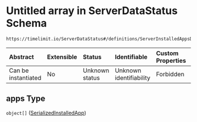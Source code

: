 # Untitled array in ServerDataStatus Schema

```txt
https://timelimit.io/ServerDataStatus#/definitions/ServerInstalledAppsData/properties/apps
```

| Abstract            | Extensible | Status         | Identifiable            | Custom Properties | Additional Properties | Access Restrictions | Defined In                                                                            |
| :------------------ | :--------- | :------------- | :---------------------- | :---------------- | :-------------------- | :------------------ | :------------------------------------------------------------------------------------ |
| Can be instantiated | No         | Unknown status | Unknown identifiability | Forbidden         | Allowed               | none                | [ServerDataStatus.schema.json\*](ServerDataStatus.schema.json "open original schema") |

## apps Type

`object[]` ([SerializedInstalledApp](serverdatastatus-definitions-serializedinstalledapp.md))
